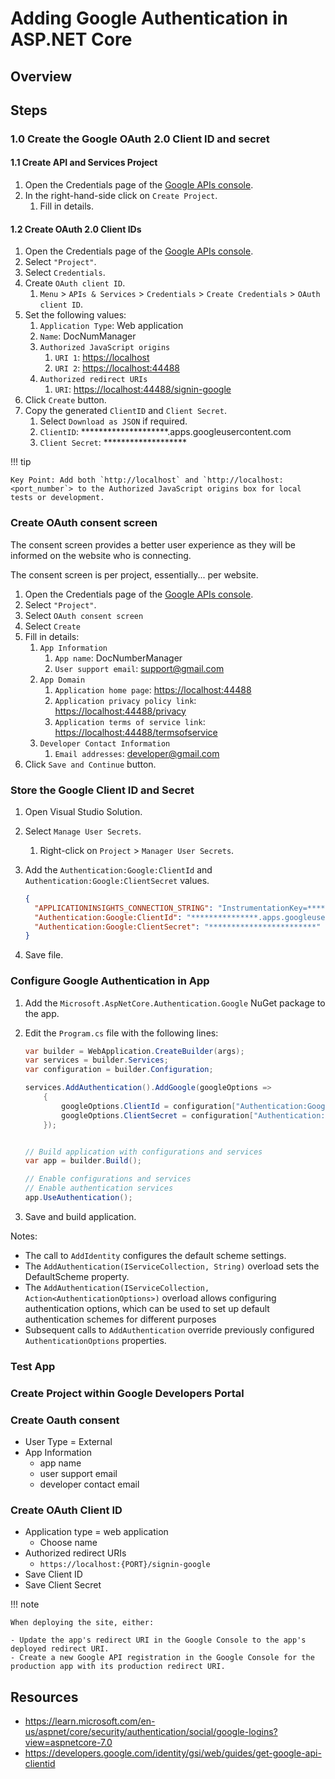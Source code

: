 # Adding Google Authentication in ASP.NET Core

## Overview

## Steps

### 1.0 Create the Google OAuth 2.0 Client ID and secret

#### 1.1 Create API and Services Project

1. Open the Credentials page of the [Google APIs console](https://console.cloud.google.com/apis).
2. In the right-hand-side click on `Create Project`.
    1. Fill in details.

#### 1.2 Create OAuth 2.0 Client IDs

1. Open the Credentials page of the [Google APIs console](https://console.cloud.google.com/apis).
2. Select `"Project"`.
3. Select `Credentials`.
4. Create `OAuth client ID`.
    1. `Menu` > `APIs & Services` > `Credentials` > `Create Credentials` > `OAuth client ID`.
5. Set the following values:
    1. `Application Type`: Web application
    2. `Name`: DocNumManager
    3. `Authorized JavaScript origins`
        1. `URI 1`: <https://localhost>
        2. `URI 2`: <https://localhost:44488>
    4. `Authorized redirect URIs`
        1. `URI`: <https://localhost:44488/signin-google>
6. Click `Create` button.
7. Copy the generated `ClientID` and `Client Secret`.
   1. Select `Download as JSON` if required.
   2. `ClientID`: ********************.apps.googleusercontent.com
   3. `Client Secret`: *******************

!!! tip

    Key Point: Add both `http://localhost` and `http://localhost:<port_number`> to the Authorized JavaScript origins box for local tests or development.

### Create OAuth consent screen

The consent screen provides a better user experience as they will be informed on the website who is connecting.

The consent screen is per project, essentially... per website.

1. Open the Credentials page of the [Google APIs console](https://console.cloud.google.com/apis).
2. Select `"Project"`.
3. Select `OAuth consent screen`
4. Select `Create`
5. Fill in details:
    1. `App Information`
        1. `App name`: DocNumberManager
        2. `User support email`: support@gmail.com
    2. `App Domain`
        1. `Application home page`: <https://localhost:44488>
        2. `Application privacy policy link`: <https://localhost:44488/privacy>
        3. `Application terms of service link`: <https://localhost:44488/termsofservice>
    3. `Developer Contact Information`
        1. `Email addresses`: developer@gmail.com
6. Click `Save and Continue` button.

### Store the Google Client ID and Secret

1. Open Visual Studio Solution.
2. Select `Manage User Secrets`.
    1. Right-click on `Project` > `Manager User Secrets`.
3. Add the `Authentication:Google:ClientId` and `Authentication:Google:ClientSecret` values.

    ``` json title="secrets.json" linenums="1"
    {
      "APPLICATIONINSIGHTS_CONNECTION_STRING": "InstrumentationKey=***************;IngestionEndpoint=https://***************.applicationinsights.azure.com/;LiveEndpoint=https://***************.livediagnostics.monitor.azure.com/",
      "Authentication:Google:ClientId": "***************.apps.googleusercontent.com",
      "Authentication:Google:ClientSecret": "************************"
    }
    ```

4. Save file.

### Configure Google Authentication in App

1. Add the `Microsoft.AspNetCore.Authentication.Google` NuGet package to the app.
2. Edit the `Program.cs` file with the following lines:

    ``` cs title="Program.cs" linenums="1" hl_lines="5-9 17"
    var builder = WebApplication.CreateBuilder(args);
    var services = builder.Services;
    var configuration = builder.Configuration;

    services.AddAuthentication().AddGoogle(googleOptions =>
        {
            googleOptions.ClientId = configuration["Authentication:Google:ClientId"];
            googleOptions.ClientSecret = configuration["Authentication:Google:ClientSecret"];
        });


    // Build application with configurations and services
    var app = builder.Build();

    // Enable configurations and services
    // Enable authentication services
    app.UseAuthentication();
    ```

3. Save and build application.

Notes:

- The call to `AddIdentity` configures the default scheme settings.
- The `AddAuthentication(IServiceCollection, String)` overload sets the DefaultScheme property.
- The `AddAuthentication(IServiceCollection, Action<AuthenticationOptions>)` overload allows configuring authentication options, which can be used to set up default authentication schemes for different purposes
- Subsequent calls to `AddAuthentication` override previously configured `AuthenticationOptions` properties.

### Test App

### Create Project within Google Developers Portal

### Create Oauth consent

- User Type = External
- App Information
  - app name
  - user support email
  - developer contact email

### Create OAuth Client ID

- Application type = web application
  - Choose name
- Authorized redirect URIs
  - `https://localhost:{PORT}/signin-google`
- Save Client ID
- Save Client Secret

!!! note

    When deploying the site, either:

    - Update the app's redirect URI in the Google Console to the app's deployed redirect URI.
    - Create a new Google API registration in the Google Console for the production app with its production redirect URI. 

## Resources

- <https://learn.microsoft.com/en-us/aspnet/core/security/authentication/social/google-logins?view=aspnetcore-7.0>
- <https://developers.google.com/identity/gsi/web/guides/get-google-api-clientid>
